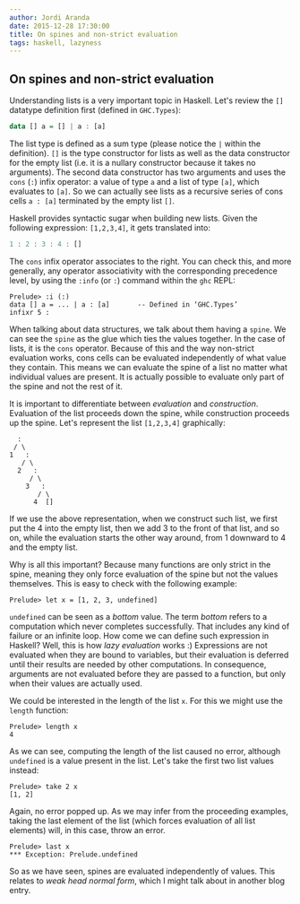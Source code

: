```yaml
---
author: Jordi Aranda
date: 2015-12-28 17:30:00
title: On spines and non-strict evaluation
tags: haskell, lazyness
---
```

## On spines and non-strict evaluation

Understanding lists is a very important topic in Haskell. Let's review the `[]` datatype definition first (defined in `GHC.Types`):

```haskell
data [] a = [] | a : [a]
```

The list type is defined as a sum type (please notice the `|` within the definition). `[]` is the type constructor for lists as well as the data constructor for the empty list (i.e. it is a nullary constructor because it takes no arguments). The second data constructor has two arguments and uses the `cons` (`:`) infix operator: a value of type `a` and a list of type `[a]`, which evaluates to `[a]`. So we can actually see lists as a recursive series of cons cells `a : [a]` terminated by the empty list `[]`. 

<!--more-->
Haskell provides syntactic sugar when building new lists. Given the following expression: `[1,2,3,4]`, it gets translated into:

```haskell
1 : 2 : 3 : 4 : []
```

The `cons` infix operator associates to the right. You can check this, and more generally, any operator associativity with the corresponding precedence level, by using the `:info` (or `:`) command within the `ghc` REPL:

```text
Prelude> :i (:)
data [] a = ... | a : [a]       -- Defined in ‘GHC.Types’
infixr 5 :
```

When talking about data structures, we talk about them having a `spine`. We can see the `spine` as the glue which ties the values together. In the case of lists, it is the `cons` operator. Because of this and the way non-strict evaluation works, cons cells can be evaluated independently of what value they contain. This means we can evaluate the spine of a list no matter what individual values are present. It is actually possible to evaluate only part of the spine and not the rest of it.

It is important to differentiate between *evaluation* and *construction*. Evaluation of the list proceeds down the spine, while construction proceeds up the spine. Let's represent the list `[1,2,3,4]` graphically:

```text
  :
 / \
1   :
   / \
  2   :
     / \
    3   :
       / \
      4  []
```

If we use the above representation, when we construct such list, we first put the 4 into the empty list, then we add 3 to the front of that list, and so on, while the evaluation starts the other way around, from 1 downward to 4 and the empty list.

Why is all this important? Because many functions are only strict in the spine, meaning they only force evaluation of the spine but not the values themselves. This is easy to check with the following example:

```text
Prelude> let x = [1, 2, 3, undefined]
```

`undefined` can be seen as a *bottom* value. The term *bottom* refers to a computation which never completes successfully. That includes any kind of failure or an infinite loop. How come we can define such expression in Haskell? Well, this is how *lazy evaluation* works :) Expressions are not evaluated when they are bound to variables, but their evaluation is deferred until their results are needed by other computations. In consequence, arguments are not evaluated before they are passed to a function, but only when their values are actually used.

We could be interested in the length of the list `x`. For this we might use the `length` function:

```text
Prelude> length x
4
```

As we can see, computing the length of the list caused no error, although `undefined` is a value present in the list. Let's take the first two list values instead:

```text
Prelude> take 2 x
[1, 2]
```

Again, no error popped up. As we may infer from the proceeding examples, taking the last element of the list (which forces evaluation of all list elements) will, in this case, throw an error.

```text
Prelude> last x
*** Exception: Prelude.undefined
```

So as we have seen, spines are evaluated independently of values. This relates to *weak head normal form*, which I might talk about in another blog entry.
